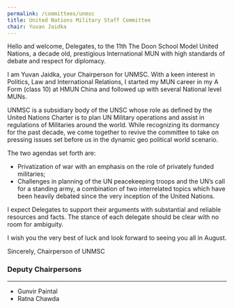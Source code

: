 ```yaml
---
permalink: /committees/unmsc
title: United Nations Military Staff Committee
chair: Yuvan Jaidka
---
```


Hello and welcome, Delegates, to the 11th The Doon School Model United Nations, a decade old, prestigious International MUN with high standards of debate and respect for diplomacy.

I am Yuvan Jaidka, your Chairperson for UNMSC. With a keen interest in Politics, Law and International Relations, I started my MUN career in my A Form (class 10) at HMUN China and followed up with several National level MUNs.

UNMSC is a subsidiary body of the UNSC whose role as defined by the United Nations Charter is to plan UN Military operations and assist in regulations of Militaries around the world. While recognizing its dormancy for the past decade, we come together to revive the committee to take on pressing issues set before us in the dynamic geo political world scenario.

The two agendas set forth are:

- Privatization of war with an emphasis on the role of privately funded militaries;
- Challenges in planning of the UN peacekeeping troops and the UN’s call for a standing army, a combination of two interrelated topics which have been heavily debated since the very inception of the United Nations.

I expect Delegates to support their arguments with substantial and reliable resources and facts. The stance of each delegate should be clear with no room for ambiguity.

I wish you the very best of luck and look forward to seeing you all in August.

Sincerely,
Chairperson of UNMSC

### Deputy Chairpersons
<hr>

- Gunvir Paintal
- Ratna Chawda
